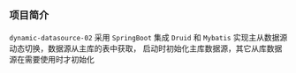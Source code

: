 ## **`项目简介`**
`dynamic-datasource-02` 采用 `SpringBoot` 集成 `Druid` 和 `Mybatis` 实现主从数据源动态切换，数据源从主库的表中获取，
启动时初始化主库数据源，其它从库数据源在需要使用时才初始化